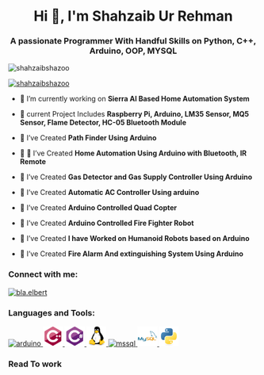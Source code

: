 <h1 align="center">Hi 👋, I'm Shahzaib Ur Rehman</h1>
<h3 align="center">A passionate Programmer With Handful Skills on Python, C++, Arduino, OOP, MYSQL</h3>

<p align="left"> <img src="https://komarev.com/ghpvc/?username=shahzaibshazoo&label=Profile%20views&color=0e75b6&style=flat" alt="shahzaibshazoo" /> </p>

<p align="left"> <a href="https://github.com/ryo-ma/github-profile-trophy"><img src="https://github-profile-trophy.vercel.app/?username=shahzaibshazoo" alt="shahzaibshazoo" /></a> </p>

- 🔭 I’m currently working on **Sierra AI Based Home Automation System**

- 🌱 current Project Includes **Raspberry Pi, Arduino, LM35 Sensor, MQ5 Sensor, Flame Detector, HC-05 Bluetooth Module**

- 🌱 I’ve Created **Path Finder Using Arduino**

- 👯 🌱 I’ve Created **Home Automation Using Arduino with Bluetooth, IR Remote**

- 🤝 I’ve Created **Gas Detector and Gas Supply Controller Using Arduino**

- 🌱 I’ve Created **Automatic AC Controller Using arduino**

- 🌱 I’ve Created **Arduino Controlled Quad Copter**

- 🌱 I’ve Created **Arduino Controlled Fire Fighter Robot**

- 🌱 I’ve Created **I have Worked on Humanoid Robots based on Arduino**

- 🌱 I’ve Created **Fire Alarm And extinguishing System Using Arduino**




<h3 align="left">Connect with me:</h3>
<p align="left">
<a href="https://fb.com/bla.elbert" target="blank"><img align="center" src="https://raw.githubusercontent.com/rahuldkjain/github-profile-readme-generator/master/src/images/icons/Social/facebook.svg" alt="bla.elbert" height="30" width="40" /></a>
</p>

<h3 align="left">Languages and Tools:</h3>
<p align="left"> <a href="https://www.arduino.cc/" target="_blank" rel="noreferrer"> <img src="https://cdn.worldvectorlogo.com/logos/arduino-1.svg" alt="arduino" width="40" height="40"/> </a> <a href="https://www.w3schools.com/cpp/" target="_blank" rel="noreferrer"> <img src="https://raw.githubusercontent.com/devicons/devicon/master/icons/cplusplus/cplusplus-original.svg" alt="cplusplus" width="40" height="40"/> </a> <a href="https://www.w3schools.com/cs/" target="_blank" rel="noreferrer"> <img src="https://raw.githubusercontent.com/devicons/devicon/master/icons/csharp/csharp-original.svg" alt="csharp" width="40" height="40"/>  <a href="https://www.linux.org/" target="_blank" rel="noreferrer"> <img src="https://raw.githubusercontent.com/devicons/devicon/master/icons/linux/linux-original.svg" alt="linux" width="40" height="40"/> </a> <a href="https://www.microsoft.com/en-us/sql-server" target="_blank" rel="noreferrer"> <img src="https://www.svgrepo.com/show/303229/microsoft-sql-server-logo.svg" alt="mssql" width="40" height="40"/> </a> <a href="https://www.mysql.com/" target="_blank" rel="noreferrer"> <img src="https://raw.githubusercontent.com/devicons/devicon/master/icons/mysql/mysql-original-wordmark.svg" alt="mysql" width="40" height="40"/> </a> <a href="https://www.python.org" target="_blank" rel="noreferrer"> <img src="https://raw.githubusercontent.com/devicons/devicon/master/icons/python/python-original.svg" alt="python" width="40" height="40"/> </a> </p>

<h3>
  Read To work</h3>
